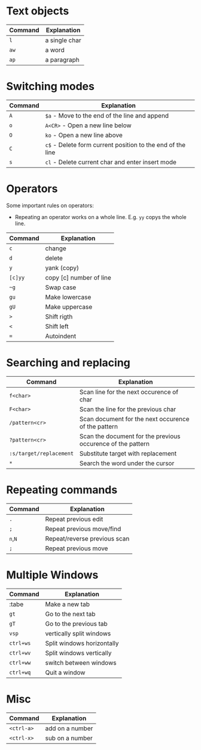 # Text objects
| Command       | Explanation           |
|---------------|-----------------------|
| `l`           | a single char         |
| `aw`          | a word                |
| `ap`          | a paragraph           |



# Switching modes
| Command       | Explanation           |
|---------------|-----------------------|
| `A`           | `$a` - Move to the end of the line and append |
| `o`           | `A<CR>` - Open a new line below |
| `O`           | `ko` - Open a new line above |
| `C`           | `c$` - Delete form current position to the end of the line |´
| `s`           | `cl` - Delete current char and enter insert mode |


# Operators
Some important rules on operators:
- Repeating an operator works on a whole line. E.g. `yy` copys the whole line.

| Command       | Explanation           |
|---------------|-----------------------|
| `c`           | change                |
| `d`           | delete                |
| `y`           | yank (copy)           |
| `[c]yy`       | copy [c] number of line |
| `~g`          | Swap case             |
| `gu`          | Make lowercase        |
| `gU`          | Make uppercase        |
| `>`           | Shift rigth           |
| `<`           | Shift left            |
| `=`           | Autoindent            |


# Searching and replacing
| Command       | Explanation           |
|---------------|-----------------------|
| `f<char>`     | Scan line for the next occurence of char |
| `F<char>`     | Scan the line for the previous char |
| `/pattern<cr>`| Scan document for the next occurence of the pattern |
| `?pattern<cr>`| Scan the document for the previous occurence of the pattern |
| `:s/target/replacement` | Substitute target with replacement |
| `*`           | Search the word under the cursor |


# Repeating commands
| Command       | Explanation           |
|---------------|-----------------------|
| `.`           | Repeat previous edit |
| `;`           | Repeat previous move/find |
| `n`,`N`       | Repeat/reverse previous scan|
| `;`           | Repeat previous move |


# Multiple Windows
| Command       | Explanation          |
|---------------|----------------------|
| :tabe         | Make a new tab       |
| `gt`          | Go to the next tab   |
| `gT`          | Go to the previous tab |
| `vsp`         | vertically split windows |
| `ctrl+ws`     | Split windows horizontally |
| `ctrl+wv`     | Split windows vertically |
| `ctrl+ww`     | switch between windows |
| `ctrl+wq`     | Quit a window |

# Misc
| Command       | Explanation          |
|---------------|----------------------|
| `<ctrl-a>`    | add on a number      |
| `<ctrl-x>`    | sub on a number      |
